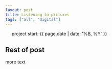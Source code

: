 ```yaml
---
layout: post
title: Listening to pictures
tags: ["all", "digital"]
---
```

&nbsp;&nbsp;&nbsp;&nbsp; project start: {{ page.date | date: '%B, %Y' }}
<!--more-->

## Rest of post
more text

